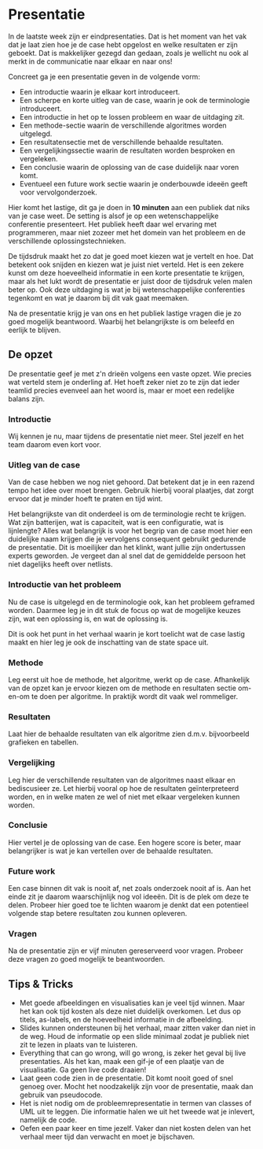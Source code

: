 # Presentatie

In de laatste week zijn er eindpresentaties. Dat is het moment van het vak dat je laat zien hoe je de case hebt opgelost en welke resultaten er zijn geboekt. Dat is makkelijker gezegd dan gedaan, zoals je wellicht nu ook al merkt in de communicatie naar elkaar en naar ons!

Concreet ga je een presentatie geven in de volgende vorm:

- Een introductie waarin je elkaar kort introduceert.
- Een scherpe en korte uitleg van de case, waarin je ook de terminologie introduceert.
- Een introductie in het op te lossen probleem en waar de uitdaging zit.
- Een methode-sectie waarin de verschillende algoritmes worden uitgelegd.
- Een resultatensectie met de verschillende behaalde resultaten.
- Een vergelijkingssectie waarin de resultaten worden besproken en vergeleken.
- Een conclusie waarin de oplossing van de case duidelijk naar voren komt.
- Eventueel een future work sectie waarin je onderbouwde ideeën geeft voor vervolgonderzoek.

Hier komt het lastige, dit ga je doen in **10 minuten** aan een publiek dat niks van je case weet. De setting is alsof je op een wetenschappelijke conferentie presenteert. Het publiek heeft daar wel ervaring met programmeren, maar niet zozeer met het domein van het probleem en de verschillende oplossingstechnieken. 

De tijdsdruk maakt het zo dat je goed moet kiezen wat je vertelt en hoe. Dat betekent ook snijden en kiezen wat je juist niet verteld. Het is een zekere kunst om deze hoeveelheid informatie in een korte presentatie te krijgen, maar als het lukt wordt de presentatie er juist door de tijdsdruk velen malen beter op. Ook deze uitdaging is wat je bij wetenschappelijke conferenties tegenkomt en wat je daarom bij dit vak gaat meemaken.

Na de presentatie krijg je van ons en het publiek lastige vragen die je zo goed mogelijk beantwoord. Waarbij het belangrijkste is om beleefd en eerlijk te blijven.


## De opzet

De presentatie geef je met z'n drieën volgens een vaste opzet. Wie precies wat verteld stem je onderling af. Het hoeft zeker niet zo te zijn dat ieder teamlid precies evenveel aan het woord is, maar er moet een redelijke balans zijn.


### Introductie

Wij kennen je nu, maar tijdens de presentatie niet meer. Stel jezelf en het team daarom even kort voor.


### Uitleg van de case

Van de case hebben we nog niet gehoord. Dat betekent dat je in een razend tempo het idee over moet brengen. Gebruik hierbij vooral plaatjes, dat zorgt ervoor dat je minder hoeft te praten en tijd wint.

Het belangrijkste van dit onderdeel is om de terminologie recht te krijgen. Wat zijn batterijen, wat is capaciteit, wat is een configuratie, wat is lijnlengte? Alles wat belangrijk is voor het begrip van de case moet hier een duidelijke naam krijgen die je vervolgens consequent gebruikt gedurende de presentatie. Dit is moeilijker dan het klinkt, want jullie zijn ondertussen experts geworden. Je vergeet dan al snel dat de gemiddelde persoon het niet dagelijks heeft over netlists.


### Introductie van het probleem

Nu de case is uitgelegd en de terminologie ook, kan het probleem geframed worden. Daarmee leg je in dit stuk de focus op wat de mogelijke keuzes zijn, wat een oplossing is, en wat de oplossing is.

Dit is ook het punt in het verhaal waarin je kort toelicht wat de case lastig maakt en hier leg je ook de inschatting van de state space uit.


### Methode

Leg eerst uit hoe de methode, het algoritme, werkt op de case. Afhankelijk van de opzet kan je ervoor kiezen om de methode en resultaten sectie om-en-om te doen per algoritme. In praktijk wordt dit vaak wel rommeliger.


### Resultaten

Laat hier de behaalde resultaten van elk algoritme zien d.m.v. bijvoorbeeld grafieken en tabellen.


### Vergelijking

Leg hier de verschillende resultaten van de algoritmes naast elkaar en bediscusieer ze. Let hierbij vooral op hoe de resultaten geïnterpreteerd worden, en in welke maten ze wel of niet met elkaar vergeleken kunnen worden. 


### Conclusie

Hier vertel je de oplossing van de case. Een hogere score is beter, maar belangrijker is wat je kan vertellen over de behaalde resultaten.


### Future work

Een case binnen dit vak is nooit af, net zoals onderzoek nooit af is. Aan het einde zit je daarom waarschijnlijk nog vol ideeën. Dit is de plek om deze te delen. Probeer hier goed toe te lichten waarom je denkt dat een potentieel volgende stap betere resultaten zou kunnen opleveren.


### Vragen

Na de presentatie zijn er vijf minuten gereserveerd voor vragen. Probeer deze vragen zo goed mogelijk te beantwoorden.


## Tips & Tricks

* Met goede afbeeldingen en visualisaties kan je veel tijd winnen. Maar het kan ook tijd kosten als deze niet duidelijk overkomen. Let dus op titels, as-labels, en de hoeveelheid informatie in de afbeelding.
* Slides kunnen ondersteunen bij het verhaal, maar zitten vaker dan niet in de weg. Houd de informatie op een slide minimaal zodat je publiek niet zit te lezen in plaats van te luisteren.
* Everything that can go wrong, will go wrong, is zeker het geval bij live presentaties. Als het kan, maak een gif-je of een plaatje van de visualisatie. Ga geen live code draaien!
* Laat geen code zien in de presentatie. Dit komt nooit goed of snel genoeg over. Mocht het noodzakelijk zijn voor de presentatie, maak dan gebruik van pseudocode. 
* Het is niet nodig om de probleemrepresentatie in termen van classes of UML uit te leggen. Die informatie halen we uit het tweede wat je inlevert, namelijk de code. 
* Oefen een paar keer en time jezelf. Vaker dan niet kosten delen van het verhaal meer tijd dan verwacht en moet je bijschaven.










